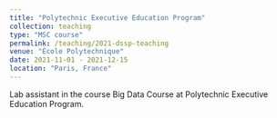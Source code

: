 ```yaml
---
title: "Polytechnic Executive Education Program"
collection: teaching
type: "MSC course"
permalink: /teaching/2021-dssp-teaching
venue: "École Polytechnique"
date: 2021-11-01 - 2021-12-15
location: "Paris, France"
---
```


Lab assistant in the course Big Data Course at Polytechnic Executive Education Program.

 
